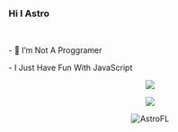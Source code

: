 ### Hi I Astro


</br>
  
<p align='left'>
- 🌱 I’m Not A Proggramer
</p>
<p align='left'>
  - I Just Have Fun With JavaScript
</p>


<p align="center"><a href="https://github.com/AstroFL"><img src="https://github-readme-stats.vercel.app/api?username=AstroFL&show_icons=true&theme=tokyonight"></a></p>
<p align="center">
  <a href="https://github.com/AstroFL"><img src="https://github-readme-stats.vercel.app/api/top-langs?username=AstroFL&bg_color=30,e96443,904e95&title_color=fff&text_color=fff&hide_border=true&show_icons=true&layout=compact" /></a>
</p>

<p align="center"> <img src="https://github-readme-streak-stats.herokuapp.com/?user=AstroFL&" alt="AstroFL" /></p>
